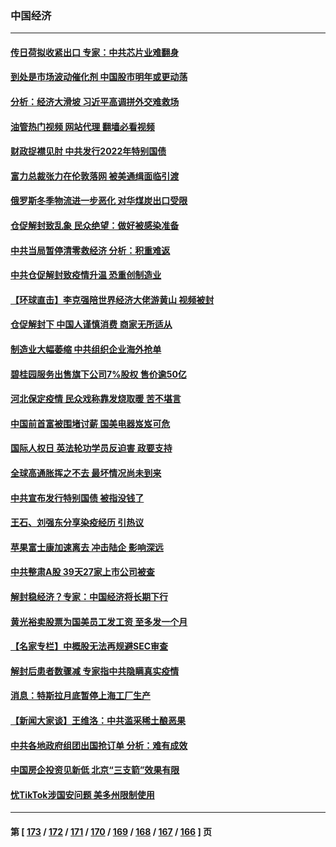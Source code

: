 ### 中国经济
---
#### [传日荷拟收紧出口 专家：中共芯片业难翻身](../../pages/ncid283/n13883496.md?12131245) 
#### [到处是市场波动催化剂 中国股市明年或更动荡](../../pages/ncid283/n13883498.md?12131245) 
#### [分析：经济大滑坡 习近平高调拼外交难救场](../../pages/ncid283/n13882938.md?12131245) 
#### [油管热门视频 网站代理 翻墙必看视频](http://138.2.39.72:81/youtube.html?epic-marker?12131245)
#### [财政捉襟见肘 中共发行2022年特别国债](../../pages/ncid283/n13883439.md?12131245) 
#### [富力总裁张力在伦敦落网 被美通缉面临引渡](../../pages/ncid283/n13883423.md?12131245) 
#### [俄罗斯冬季物流进一步恶化 对华煤炭出口受限](../../pages/ncid283/n13883393.md?12131245) 
#### [仓促解封致乱象 民众绝望：做好被感染准备](../../pages/ncid283/n13883381.md?12131245) 
#### [中共当局暂停清零救经济 分析：积重难返](../../pages/ncid283/n13883190.md?12131245) 
#### [中共仓促解封致疫情升温 恐重创制造业](../../pages/ncid283/n13883187.md?12131245) 
#### [【环球直击】李克强陪世界经济大佬游黄山 视频被封](../../pages/ncid283/n13883216.md?12131245) 
#### [仓促解封下 中国人谨慎消费 商家无所适从](../../pages/ncid283/n13882900.md?12131245) 
#### [制造业大幅萎缩 中共组织企业海外抢单](../../pages/ncid283/n13882807.md?12131245) 
#### [碧桂园服务出售旗下公司7%股权 售价逾50亿](../../pages/ncid283/n13882785.md?12131245) 
#### [河北保定疫情 民众戏称靠发烧取暖 苦不堪言](../../pages/ncid283/n13882624.md?12131245) 
#### [中国前首富被围堵讨薪 国美电器岌岌可危](../../pages/ncid283/n13882558.md?12131245) 
#### [国际人权日 英法轮功学员反迫害 政要支持](../../pages/ncid283/n13882386.md?12131245) 
#### [全球高通胀挥之不去 最坏情况尚未到来](../../pages/ncid283/n13882292.md?12131245) 
#### [中共宣布发行特别国债 被指没钱了](../../pages/ncid283/n13882117.md?12131245) 
#### [王石、刘强东分享染疫经历 引热议](../../pages/ncid283/n13882120.md?12131245) 
#### [苹果富士康加速离去 冲击陆企 影响深远](../../pages/ncid283/n13881834.md?12131245) 
#### [中共整肃A股 39天27家上市公司被查](../../pages/ncid283/n13881788.md?12131245) 
#### [解封稳经济？专家：中国经济将长期下行](../../pages/ncid283/n13881381.md?12131245) 
#### [黄光裕卖股票为国美员工发工资 至多发一个月](../../pages/ncid283/n13881815.md?12131245) 
#### [【名家专栏】中概股无法再规避SEC审查](../../pages/ncid283/n13881659.md?12131245) 
#### [解封后患者数骤减 专家指中共隐瞒真实疫情](../../pages/ncid283/n13881768.md?12131245) 
#### [消息：特斯拉月底暂停上海工厂生产](../../pages/ncid283/n13881710.md?12131245) 
#### [【新闻大家谈】王维洛：中共滥采稀土酿恶果](../../pages/ncid283/n13881638.md?12131245) 
#### [中共各地政府组团出国抢订单 分析：难有成效](../../pages/ncid283/n13881064.md?12131245) 
#### [中国房企投资见新低 北京“三支箭”效果有限](../../pages/ncid283/n13881090.md?12131245) 
#### [忧TikTok涉国安问题 美多州限制使用](../../pages/ncid283/n13881026.md?12131245) 

---
#### 第 [ [173](./173.md?12131245) / [172](./172.md?12131245) / [171](./171.md?12131245) / [170](./170.md?12131245) / [169](./169.md?12131245) / [168](./168.md?12131245) / [167](./167.md?12131245) / [166](./166.md?12131245) ] 页
